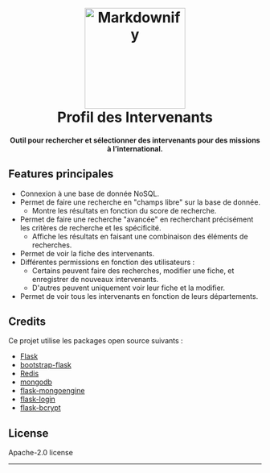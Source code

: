 
<h1 align="center">
  <br>
  <img src="https://agir-competences.herokuapp.com/static/img/logo.png" alt="Markdownify" width="200">
  <br>
  Profil des Intervenants
  <br>
</h1>

<h4 align="center">Outil pour rechercher et sélectionner des intervenants pour des missions à l’international.</h4>

##

## Features principales

* Connexion à une base de donnée NoSQL.
* Permet de faire une recherche en "champs libre" sur la base de donnée.
  - Montre les résultats en fonction du score de recherche.
* Permet de faire une recherche "avancée" en recherchant précisément les critères de recherche et les spécificité. 
  - Affiche les résultats en faisant une combinaison des éléments de recherches.
* Permet de voir la fiche des intervenants.
* Différentes permissions en fonction des utilisateurs :
	- Certains peuvent faire des recherches, modifier une fiche, et enregistrer de nouveaux intervenants.
	- D'autres peuvent uniquement voir leur fiche et la modifier.
* Permet de voir tous les intervenants en fonction de leurs départements. 



## Credits

Ce projet utilise les packages open source suivants :

- [Flask](https://flask.palletsprojects.com/en/2.2.x/)
- [bootstrap-flask](https://bootstrap-flask.readthedocs.io/en/stable/)
- [Redis](https://redis.io/)
- [mongodb](https://www.mongodb.com/fr-fr)
- [flask-mongoengine](http://docs.mongoengine.org/projects/flask-mongoengine/en/latest/)
- [flask-login](http://docs.mongoengine.org/projects/flask-mongoengine/en/latest/)
- [flask-bcrypt](https://flask-bcrypt.readthedocs.io/en/1.0.1/)


## License

Apache-2.0 license

---
